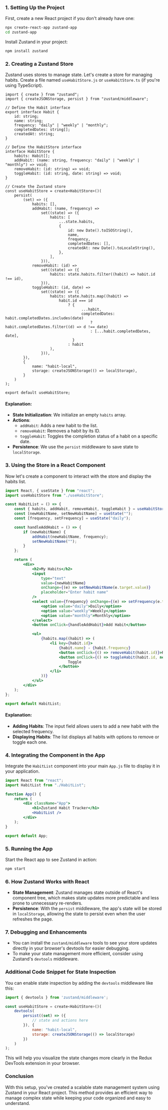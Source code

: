 
### 1. **Setting Up the Project**

First, create a new React project if you don't already have one:
```bash
npx create-react-app zustand-app
cd zustand-app
```

Install Zustand in your project:
```bash
npm install zustand
```

### 2. **Creating a Zustand Store**

Zustand uses stores to manage state. Let's create a store for managing habits. Create a file named `useHabitStore.js` or `useHabitStore.ts` (if you're using TypeScript).

```tsx
import { create } from "zustand";
import { createJSONStorage, persist } from "zustand/middleware";

// Define the Habit interface
export interface Habit {
    id: string;
    name: string;
    frequency: "daily" | "weekly" | "monthly";
    completedDates: string[];
    createdAt: string;
}

// Define the HabitStore interface
interface HabitStore {
    habits: Habit[];
    addHabit: (name: string, frequency: "daily" | "weekly" | "monthly") => void;
    removeHabit: (id: string) => void;
    toggleHabit: (id: string, date: string) => void;
}

// Create the Zustand store
const useHabitStore = create<HabitStore>()(
    persist(
        (set) => ({
            habits: [],
            addHabit: (name, frequency) =>
                set((state) => ({
                    habits: [
                        ...state.habits,
                        {
                            id: new Date().toISOString(),
                            name,
                            frequency,
                            completedDates: [],
                            createdAt: new Date().toLocaleString(),
                        },
                    ],
                })),
            removeHabit: (id) =>
                set((state) => ({
                    habits: state.habits.filter((habit) => habit.id !== id),
                })),
            toggleHabit: (id, date) =>
                set((state) => ({
                    habits: state.habits.map((habit) =>
                        habit.id === id
                            ? {
                                  ...habit,
                                  completedDates: habit.completedDates.includes(date)
                                      ? habit.completedDates.filter((d) => d !== date)
                                      : [...habit.completedDates, date],
                              }
                            : habit
                    ),
                })),
        }),
        {
            name: "habit-local",
            storage: createJSONStorage(() => localStorage),
        }
    )
);

export default useHabitStore;
```

#### Explanation:
- **State Initialization**: We initialize an empty `habits` array.
- **Actions**:
  - `addHabit`: Adds a new habit to the list.
  - `removeHabit`: Removes a habit by its ID.
  - `toggleHabit`: Toggles the completion status of a habit on a specific date.
- **Persistence**: We use the `persist` middleware to save state to `localStorage`.

### 3. **Using the Store in a React Component**

Now let's create a component to interact with the store and display the habits list.

```jsx
import React, { useState } from "react";
import useHabitStore from "./useHabitStore";

const HabitList = () => {
    const { habits, addHabit, removeHabit, toggleHabit } = useHabitStore();
    const [newHabitName, setNewHabitName] = useState("");
    const [frequency, setFrequency] = useState("daily");

    const handleAddHabit = () => {
        if (newHabitName) {
            addHabit(newHabitName, frequency);
            setNewHabitName("");
        }
    };

    return (
        <div>
            <h2>My Habits</h2>
            <input
                type="text"
                value={newHabitName}
                onChange={(e) => setNewHabitName(e.target.value)}
                placeholder="Enter habit name"
            />
            <select value={frequency} onChange={(e) => setFrequency(e.target.value)}>
                <option value="daily">Daily</option>
                <option value="weekly">Weekly</option>
                <option value="monthly">Monthly</option>
            </select>
            <button onClick={handleAddHabit}>Add Habit</button>

            <ul>
                {habits.map((habit) => (
                    <li key={habit.id}>
                        {habit.name} - {habit.frequency}
                        <button onClick={() => removeHabit(habit.id)}>Remove</button>
                        <button onClick={() => toggleHabit(habit.id, new Date().toISOString())}>
                            Toggle
                        </button>
                    </li>
                ))}
            </ul>
        </div>
    );
};

export default HabitList;
```

#### Explanation:
- **Adding Habits**: The input field allows users to add a new habit with the selected frequency.
- **Displaying Habits**: The list displays all habits with options to remove or toggle each one.

### 4. **Integrating the Component in the App**

Integrate the `HabitList` component into your main `App.js` file to display it in your application.

```jsx
import React from "react";
import HabitList from "./HabitList";

function App() {
    return (
        <div className="App">
            <h1>Zustand Habit Tracker</h1>
            <HabitList />
        </div>
    );
}

export default App;
```

### 5. **Running the App**

Start the React app to see Zustand in action:
```bash
npm start
```

### 6. **How Zustand Works with React**

- **State Management**: Zustand manages state outside of React's component tree, which makes state updates more predictable and less prone to unnecessary re-renders.
- **Persistence**: With the `persist` middleware, the app's state will be stored in `localStorage`, allowing the state to persist even when the user refreshes the page.

### 7. **Debugging and Enhancements**

- You can install the `zustand/middleware` tools to see your store updates directly in your browser's devtools for easier debugging.
- To make your state management more efficient, consider using Zustand's `devtools` middleware.

### Additional Code Snippet for State Inspection

You can enable state inspection by adding the `devtools` middleware like this:
```jsx
import { devtools } from 'zustand/middleware';

const useHabitStore = create<HabitStore>()(
    devtools(
        persist((set) => ({
            // state and actions here
        }), {
            name: "habit-local",
            storage: createJSONStorage(() => localStorage)
        })
    )
);
```

This will help you visualize the state changes more clearly in the Redux DevTools extension in your browser.

### Conclusion

With this setup, you've created a scalable state management system using Zustand in your React project. This method provides an efficient way to manage complex state while keeping your code organized and easy to understand.